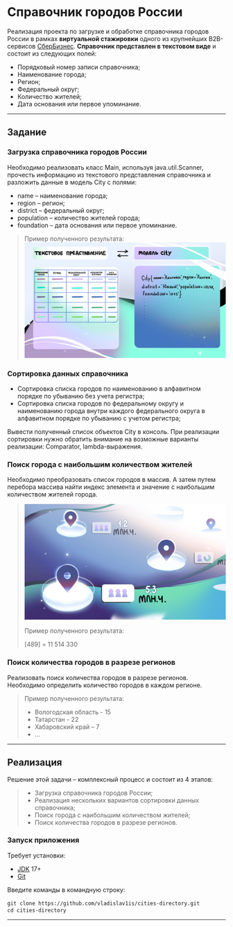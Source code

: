 Справочник городов России
===============================
Реализация проекта по загрузке и обработке справочника городов России
в рамках **виртуальной стажировки** одного из крупнейших B2B-сервисов
[СберБизнес](https://v.preactum.ru/stazhirovki/sberbank-java-razrabotka/).
**Справочник представлен в текстовом виде** и состоит из следующих полей:
- Порядковый номер записи справочника;
- Наименование города;
- Регион;
- Федеральный округ;
- Количество жителей;
- Дата основания или первое упоминание.
----

## Задание
### Загрузка справочника городов России
Необходимо реализовать класс Main, используя java.util.Scanner,
прочесть информацию из текстового представления справочника и разложить данные в модель City с полями:
- name – наименование города;
- region – регион;
- district – федеральный округ;
- population – количество жителей города;
- foundation – дата основания или первое упоминание.

> Пример полученного результата:
> ![This is an image](data/data-schema.jpeg)

### Сортировка данных справочника
- Сортировка списка городов по наименованию в алфавитном порядке по убыванию без учета регистра;
- Сортировка списка городов по федеральному округу и наименованию города 
  внутри каждого федерального округа в алфавитном порядке по убыванию с учетом регистра;

Вывести полученный список объектов City в консоль.
При реализации сортировки нужно обратить внимание на возможные варианты реализации:
Comparator, lambda-выражения.

### Поиск города с наибольшим количеством жителей
Необходимо преобразовать список городов в массив. 
А затем путем перебора массива найти индекс элемента и значение с наибольшим количеством жителей города.

> ![This is an image](data/max-schema.jpg)
>
> Пример полученного результата:
>
> [489] = 11 514 330

### Поиск количества городов в разрезе регионов
Реализовать поиск количества городов в разрезе регионов. 
Необходимо определить количество городов в каждом регионе.

> Пример полученного результата:
>* Вологодская область - 15
>* Татарстан - 22
>* Хабаровский край – 7
>* ...
----

## Реализация
Решение этой задачи – комплексный процесс и состоит из 4 этапов:

>* Загрузка справочника городов России;
>* Реализация нескольких вариантов сортировки данных справочника;
>* Поиск города с наибольшим количеством жителей;
>* Поиск количества городов в разрезе регионов.

### Запуск приложения
Требует установки:
- [JDK](https://www.oracle.com/java/technologies/downloads/#java17) 17+
- [Git](https://git-scm.com/)

Введите команды в командную строку:
```
git clone https://github.com/vladislav1is/cities-directory.git
cd cities-directory
```
----